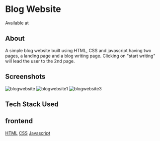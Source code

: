 # Blog Website
Available at <a target="_blank" href="sshiwangi.github.io/Blog-website/"></a>
## About

A simple blog website built using HTML, CSS and javascript having two pages, a landing page and a blog writing page. Clicking on "start writing" will lead the user to the 2nd page.

## Screenshots

![blogwebsite](https://user-images.githubusercontent.com/77545230/196275182-c03aa7b2-fbe7-42ec-b15e-0d9f3e191107.png)
![blogwebsite1](https://user-images.githubusercontent.com/77545230/196275213-46ddd508-0b99-46cc-8da6-38be033b424c.png)
![blogwebsite3](https://user-images.githubusercontent.com/77545230/196275227-fb106376-29ad-46a0-a09b-59a6b19391b3.png)


## Tech Stack Used

## frontend

[HTML](https://img.shields.io/badge/html5%20-%23E34F26.svg?&style=for-the-badge&logo=html5&logoColor=white")
[CSS](https://img.shields.io/badge/css3%20-%231572B6.svg?&style=for-the-badge&logo=css3&logoColor=white)
[Javascript](https://img.shields.io/badge/javascript%20-%23323330.svg?&style=for-the-badge&logo=javascript&logoColor=%23F7DF1E)
